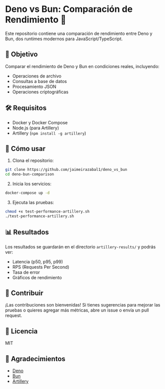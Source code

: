 # Deno vs Bun: Comparación de Rendimiento 🚀

Este repositorio contiene una comparación de rendimiento entre Deno y Bun, dos runtimes modernos para JavaScript/TypeScript.

## 🎯 Objetivo

Comparar el rendimiento de Deno y Bun en condiciones reales, incluyendo:
- Operaciones de archivo
- Consultas a base de datos
- Procesamiento JSON
- Operaciones criptográficas

## 🛠️ Requisitos

- Docker y Docker Compose
- Node.js (para Artillery)
- Artillery (`npm install -g artillery`)

## 🚀 Cómo usar

1. Clona el repositorio:
```bash
git clone https://github.com/jaimeirazabal1/deno_vs_bun
cd deno-bun-comparison
```

2. Inicia los servicios:
```bash
docker-compose up -d
```

3. Ejecuta las pruebas:
```bash
chmod +x test-performance-artillery.sh
./test-performance-artillery.sh
```

## 📊 Resultados

Los resultados se guardarán en el directorio `artillery-results/` y podrás ver:
- Latencia (p50, p95, p99)
- RPS (Requests Per Second)
- Tasa de error
- Gráficos de rendimiento

## 🤝 Contribuir

¡Las contribuciones son bienvenidas! Si tienes sugerencias para mejorar las pruebas o quieres agregar más métricas, abre un issue o envía un pull request.

## 📝 Licencia

MIT

## 🙏 Agradecimientos

- [Deno](https://deno.land/)
- [Bun](https://bun.sh/)
- [Artillery](https://artillery.io/) 
